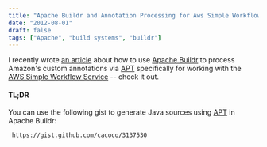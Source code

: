 ```yaml
---
title: "Apache Buildr and Annotation Processing for Aws Simple Workflow"
date: "2012-08-01"
draft: false
tags: ["Apache", "build systems", "buildr"]
---
```


I recently wrote [an article](https://web.archive.org/web/20160617094118/https://mechanics.flite.com/blog/2012/07/26/using-apache-buildr-for-annotation-processing-for-amazon-simple-workflow/) about how to use [Apache Buildr](https://buildr.apache.org) to process Amazon's custom annotations via [APT](https://docs.oracle.com/javase/6/docs/technotes/guides/apt/) specifically for working with the [AWS Simple Workflow Service](https://docs.aws.amazon.com/amazonswf/2012-01-25/developerguide/swf-welcome.html) -- check it out.

<!-- more -->

#### TL;DR

You can use the following gist to generate Java sources using [APT](https://docs.oracle.com/javase/6/docs/technotes/guides/apt/) in Apache Buildr:

```gist {cols="12", id="3137530"}
 https://gist.github.com/cacoco/3137530
```